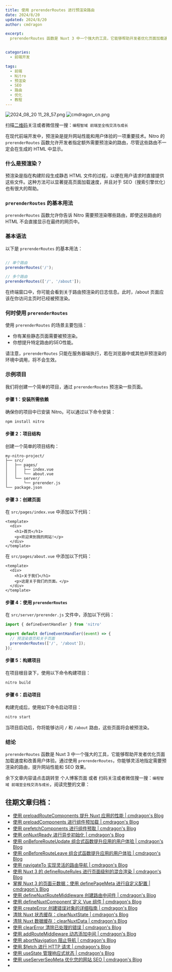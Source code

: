 ```yaml
---
title: 使用 prerenderRoutes 进行预渲染路由
date: 2024/8/20
updated: 2024/8/20
author: cmdragon

excerpt:
  prerenderRoutes 函数是 Nuxt 3 中一个强大的工具，它能够帮助开发者优化页面加载速度和改善用户体验。通过使用 prerenderRoutes，你能够灵活地指定需要预渲染的路由，提升网站性能和 SEO 效果。


categories:
  - 前端开发

tags:
  - 前端
  - Nitro
  - 预渲染
  - SEO
  - 路由
  - 优化
  - 教程
---
```


<img src="https://static.amd794.com/blog/images/2024_08_20 11_28_57.png@blog" title="2024_08_20 11_28_57.png" alt="2024_08_20 11_28_57.png"/>

<img src="https://api2.cmdragon.cn/upload/cmder/20250304_012821924.jpg" title="cmdragon_cn.png" alt="cmdragon_cn.png"/>


扫描[二维码](https://api2.cmdragon.cn/upload/cmder/20250304_012821924.jpg)关注或者微信搜一搜：`编程智域 前端至全栈交流与成长`



在现代前端开发中，预渲染是提升网站性能和用户体验的一项重要技术。Nitro 的 `prerenderRoutes` 函数允许开发者指定额外需要预渲染的路由，尽管这些路由不一定会在生成的 HTML 中显示。

### 什么是预渲染？

预渲染是指在构建阶段生成静态 HTML 文件的过程，以便在用户请求时直接提供这些文件。这种方法可以显著提高页面加载速度，并且对于 SEO（搜索引擎优化）也有很大的帮助。

### `prerenderRoutes` 的基本用法

`prerenderRoutes` 函数允许你告诉 Nitro 需要预渲染哪些路由，即使这些路由的 HTML 不会直接显示在最终的网页中。

### 基本语法

以下是 `prerenderRoutes` 的基本用法：

```javascript

// 单个路由
prerenderRoutes('/');

// 多个路由
prerenderRoutes(['/', '/about']);
```
在终端窗口中，你可能会看到关于路由预渲染的日志信息。此时，/about 页面应该在你访问主页时已经被预渲染。
### 何时使用 `prerenderRoutes`

使用 `prerenderRoutes` 的场景主要包括：

- 你有某些静态页面需要被预渲染。
- 你想提升特定路由的SEO性能。

请注意，`prerenderRoutes` 只能在服务器端执行，若在浏览器中或其他非预渲染的环境中调用，将不会生效。

### 示例项目

我们将创建一个简单的项目，通过 `prerenderRoutes` 预渲染一些页面。

#### 步骤 1：安装所需依赖

确保你的项目中已安装 Nitro。可以通过以下命令安装：

```bash
npm install nitro
```

#### 步骤 2：项目结构

创建一个简单的项目结构：

```
my-nitro-project/
├── src/
│   ├── pages/
│   │   ├── index.vue
│   │   └── about.vue
│   └── server/
│       └── prerender.js
└── package.json
```

#### 步骤 3：创建页面

在 `src/pages/index.vue` 中添加以下代码：

```vue
<template>
  <div>
    <h1>首页</h1>
    <p>欢迎来到我的网站!</p>
  </div>
</template>
```

在 `src/pages/about.vue` 中添加以下代码：

```vue
<template>
  <div>
    <h1>关于我们</h1>
    <p>这是关于我们的页面。</p>
  </div>
</template>
```

#### 步骤 4：使用 `prerenderRoutes`

在 `src/server/prerender.js` 文件中，添加以下代码：

```javascript
import { defineEventHandler } from 'nitro'

export default defineEventHandler((event) => {
  // 预渲染首页和关于页面
  prerenderRoutes(['/', '/about']);
});
```

#### 步骤 5：构建项目

在项目根目录下，使用以下命令构建项目：

```bash
nitro build
```

#### 步骤 6：启动项目

构建完成后，使用如下命令启动项目：

```bash
nitro start
```

当项目启动后，你将能够访问 `/` 和 `/about` 路由，这些页面将会被预渲染。

### 结论

`prerenderRoutes` 函数是 Nuxt 3 中一个强大的工具，它能够帮助开发者优化页面加载速度和改善用户体验。通过使用 `prerenderRoutes`，你能够灵活地指定需要预渲染的路由，提升网站性能和 SEO 效果。

余下文章内容请点击跳转至 个人博客页面 或者 扫码关注或者微信搜一搜：`编程智域 前端至全栈交流与成长`，阅读完整的文章：

## 往期文章归档：

- [使用 preloadRouteComponents 提升 Nuxt 应用的性能 | cmdragon's Blog](https://blog.cmdragon.cn/posts/851697425a66/)
- [使用 preloadComponents 进行组件预加载 | cmdragon's Blog](https://blog.cmdragon.cn/posts/6f58e9a6735b/)
- [使用 prefetchComponents 进行组件预取 | cmdragon's Blog](https://blog.cmdragon.cn/posts/a73257bce752/)
- [使用 onNuxtReady 进行异步初始化 | cmdragon's Blog](https://blog.cmdragon.cn/posts/64b599de0716/)
- [使用 onBeforeRouteUpdate 组合式函数提升应用的用户体验 | cmdragon's Blog](https://blog.cmdragon.cn/posts/cdd338b2e728/)
- [使用 onBeforeRouteLeave 组合式函数提升应用的用户体验 | cmdragon's Blog](https://blog.cmdragon.cn/posts/cfb92785e131/)
- [使用 navigateTo 实现灵活的路由导航 | cmdragon's Blog](https://blog.cmdragon.cn/posts/30bdc45ab749/)
- [使用 Nuxt 3 的 defineRouteRules 进行页面级别的混合渲染 | cmdragon's Blog](https://blog.cmdragon.cn/posts/4a1749875882/)
- [掌握 Nuxt 3 的页面元数据：使用 definePageMeta 进行自定义配置 | cmdragon's Blog](https://blog.cmdragon.cn/posts/6f827ad7a980/)
- [使用 defineNuxtRouteMiddleware 创建路由中间件 | cmdragon's Blog](https://blog.cmdragon.cn/posts/30f5cad8adaa/)
- [使用 defineNuxtComponent`定义 Vue 组件 | cmdragon's Blog](https://blog.cmdragon.cn/posts/df9c2cf37c29/)
- [使用 createError 创建错误对象的详细指南 | cmdragon's Blog](https://blog.cmdragon.cn/posts/93b5a8ec52df/)
- [清除 Nuxt 状态缓存：clearNuxtState | cmdragon's Blog](https://blog.cmdragon.cn/posts/0febec81a1d1/)
- [清除 Nuxt 数据缓存：clearNuxtData | cmdragon's Blog](https://blog.cmdragon.cn/posts/0a7c0cc75cf1/)
- [使用 clearError 清除已处理的错误 | cmdragon's Blog](https://blog.cmdragon.cn/posts/1bf9b90dd386/)
- [使用 addRouteMiddleware 动态添加中间 | cmdragon's Blog](https://blog.cmdragon.cn/posts/a070155dbcfb/)
- [使用 abortNavigation 阻止导航 | cmdragon's Blog](https://blog.cmdragon.cn/posts/c89ead546424/)
- [使用 $fetch 进行 HTTP 请求 | cmdragon's Blog](https://blog.cmdragon.cn/posts/07d91f7f1ac2/)
- [使用 useState 管理响应式状态 | cmdragon's Blog](https://blog.cmdragon.cn/posts/dad6ac94ddf0/)
- [使用 useServerSeoMeta 优化您的网站 SEO | cmdragon's Blog](https://blog.cmdragon.cn/posts/dd9cb519a7a9/)
-

